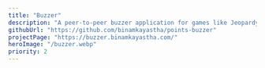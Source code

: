 ```yaml
---
title: "Buzzer"
description: "A peer-to-peer buzzer application for games like Jeopardy."
githubUrl: "https://github.com/binamkayastha/points-buzzer"
projectPage: "https://buzzer.binamkayastha.com/"
heroImage: "/buzzer.webp"
priority: 2
---
```

